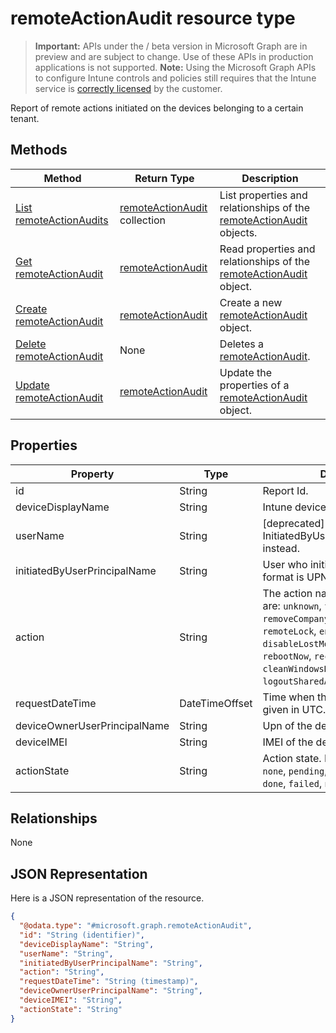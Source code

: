 ﻿# remoteActionAudit resource type

> **Important:** APIs under the / beta version in Microsoft Graph are in preview and are subject to change. Use of these APIs in production applications is not supported.
> **Note:** Using the Microsoft Graph APIs to configure Intune controls and policies still requires that the Intune service is [correctly licensed](https://go.microsoft.com/fwlink/?linkid=839381) by the customer.

Report of remote actions initiated on the devices belonging to a certain tenant.
## Methods
|Method|Return Type|Description|
|---|---|---|
|[List remoteActionAudits](https://developer.microsoft.com/en-us/graph/docs/api-reference/beta/api/api/intune_devices_remoteactionaudit_list.md)|[remoteActionAudit](https://developer.microsoft.com/en-us/graph/docs/api-reference/beta/api/resources/intune_devices_remoteactionaudit.md) collection|List properties and relationships of the [remoteActionAudit](https://developer.microsoft.com/en-us/graph/docs/api-reference/beta/api/resources/intune_devices_remoteactionaudit.md) objects.|
|[Get remoteActionAudit](https://developer.microsoft.com/en-us/graph/docs/api-reference/beta/api/api/intune_devices_remoteactionaudit_get.md)|[remoteActionAudit](https://developer.microsoft.com/en-us/graph/docs/api-reference/beta/api/resources/intune_devices_remoteactionaudit.md)|Read properties and relationships of the [remoteActionAudit](https://developer.microsoft.com/en-us/graph/docs/api-reference/beta/api/resources/intune_devices_remoteactionaudit.md) object.|
|[Create remoteActionAudit](https://developer.microsoft.com/en-us/graph/docs/api-reference/beta/api/api/intune_devices_remoteactionaudit_create.md)|[remoteActionAudit](https://developer.microsoft.com/en-us/graph/docs/api-reference/beta/api/resources/intune_devices_remoteactionaudit.md)|Create a new [remoteActionAudit](https://developer.microsoft.com/en-us/graph/docs/api-reference/beta/api/resources/intune_devices_remoteactionaudit.md) object.|
|[Delete remoteActionAudit](https://developer.microsoft.com/en-us/graph/docs/api-reference/beta/api/api/intune_devices_remoteactionaudit_delete.md)|None|Deletes a [remoteActionAudit](https://developer.microsoft.com/en-us/graph/docs/api-reference/beta/api/resources/intune_devices_remoteactionaudit.md).|
|[Update remoteActionAudit](https://developer.microsoft.com/en-us/graph/docs/api-reference/beta/api/api/intune_devices_remoteactionaudit_update.md)|[remoteActionAudit](https://developer.microsoft.com/en-us/graph/docs/api-reference/beta/api/resources/intune_devices_remoteactionaudit.md)|Update the properties of a [remoteActionAudit](https://developer.microsoft.com/en-us/graph/docs/api-reference/beta/api/resources/intune_devices_remoteactionaudit.md) object.|

## Properties
|Property|Type|Description|
|---|---|---|
|id|String|Report Id.|
|deviceDisplayName|String|Intune device name.|
|userName|String|\[deprecated\] Please use InitiatedByUserPrincipalName instead.|
|initiatedByUserPrincipalName|String|User who initiated the device action, format is UPN.|
|action|String|The action name. Possible values are: `unknown`, `factoryReset`, `removeCompanyData`, `resetPasscode`, `remoteLock`, `enableLostMode`, `disableLostMode`, `locateDevice`, `rebootNow`, `recoverPasscode`, `cleanWindowsDevice`, `logoutSharedAppleDeviceActiveUser`.|
|requestDateTime|DateTimeOffset|Time when the action was issued, given in UTC.|
|deviceOwnerUserPrincipalName|String|Upn of the device owner.|
|deviceIMEI|String|IMEI of the device.|
|actionState|String|Action state. Possible values are: `none`, `pending`, `canceled`, `active`, `done`, `failed`, `notSupported`.|

## Relationships
None
## JSON Representation
Here is a JSON representation of the resource.
<!-- {
  "blockType": "resource",
  "keyProperty": "id",
  "@odata.type": "microsoft.graph.remoteActionAudit"
}
-->
```json
{
  "@odata.type": "#microsoft.graph.remoteActionAudit",
  "id": "String (identifier)",
  "deviceDisplayName": "String",
  "userName": "String",
  "initiatedByUserPrincipalName": "String",
  "action": "String",
  "requestDateTime": "String (timestamp)",
  "deviceOwnerUserPrincipalName": "String",
  "deviceIMEI": "String",
  "actionState": "String"
}
```



